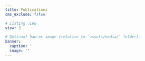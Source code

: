 ```yaml
---
title: Publications
cms_exclude: false

# Listing view
view: 3

# Optional banner image (relative to `assets/media/` folder).
banner:
  caption: ''
  image: ''
---
```

